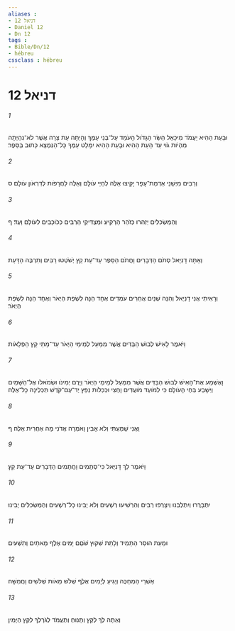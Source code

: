 ```yaml
---
aliases : 
- דניאל 12
- Daniel 12
- Dn 12
tags : 
- Bible/Dn/12
- hébreu
cssclass : hébreu
---
```


# דניאל 12

###### 1
וּבָעֵת הַהִיא יַעֲמֹד מִיכָאֵל הַשַּׂר הַגָּדֹול הָעֹמֵד עַל־בְּנֵי עַמֶּךָ וְהָיְתָה עֵת צָרָה אֲשֶׁר לֹא־נִהְיְתָה מִהְיֹות גֹּוי עַד הָעֵת הַהִיא וּבָעֵת הַהִיא יִמָּלֵט עַמְּךָ כָּל־הַנִּמְצָא כָּתוּב בַּסֵּפֶר׃
###### 2
וְרַבִּים מִיְּשֵׁנֵי אַדְמַת־עָפָר יָקִיצוּ אֵלֶּה לְחַיֵּי עֹולָם וְאֵלֶּה לַחֲרָפֹות לְדִרְאֹון עֹולָם׃ ס
###### 3
וְהַמַּשְׂכִּלִים יַזְהִרוּ כְּזֹהַר הָרָקִיעַ וּמַצְדִּיקֵי הָרַבִּים כַּכֹּוכָבִים לְעֹולָם וָעֶד׃ ף
###### 4
וְאַתָּה דָנִיֵּאל סְתֹם הַדְּבָרִים וַחֲתֹם הַסֵּפֶר עַד־עֵת קֵץ יְשֹׁטְטוּ רַבִּים וְתִרְבֶּה הַדָּעַת׃
###### 5
וְרָאִיתִי אֲנִי דָנִיֵּאל וְהִנֵּה שְׁנַיִם אֲחֵרִים עֹמְדִים אֶחָד הֵנָּה לִשְׂפַת הַיְאֹר וְאֶחָד הֵנָּה לִשְׂפַת הַיְאֹר׃
###### 6
וַיֹּאמֶר לָאִישׁ לְבוּשׁ הַבַּדִּים אֲשֶׁר מִמַּעַל לְמֵימֵי הַיְאֹר עַד־מָתַי קֵץ הַפְּלָאֹות׃
###### 7
וָאֶשְׁמַע אֶת־הָאִישׁ לְבוּשׁ הַבַּדִּים אֲשֶׁר מִמַּעַל לְמֵימֵי הַיְאֹר וַיָּרֶם יְמִינֹו וּשְׂמֹאלֹו אֶל־הַשָּׁמַיִם וַיִּשָּׁבַע בְּחֵי הָעֹולָם כִּי לְמֹועֵד מֹועֲדִים וָחֵצִי וּכְכַלֹּות נַפֵּץ יַד־עַם־קֹדֶשׁ תִּכְלֶינָה כָל־אֵלֶּה׃
###### 8
וַאֲנִי שָׁמַעְתִּי וְלֹא אָבִין וָאֹמְרָה אֲדֹנִי מָה אַחֲרִית אֵלֶּה׃ ף
###### 9
וַיֹּאמֶר לֵךְ דָּנִיֵּאל כִּי־סְתֻמִים וַחֲתֻמִים הַדְּבָרִים עַד־עֵת קֵץ׃
###### 10
יִתְבָּרֲרוּ וְיִתְלַבְּנוּ וְיִצָּרְפוּ רַבִּים וְהִרְשִׁיעוּ רְשָׁעִים וְלֹא יָבִינוּ כָּל־רְשָׁעִים וְהַמַּשְׂכִּלִים יָבִינוּ׃
###### 11
וּמֵעֵת הוּסַר הַתָּמִיד וְלָתֵת שִׁקּוּץ שֹׁםֵם יָמִים אֶלֶף מָאתַיִם וְתִשְׁעִים׃
###### 12
אַשְׁרֵי הַמְחַכֶּה וְיַגִּיעַ לְיָמִים אֶלֶף שְׁלֹשׁ מֵאֹות שְׁלֹשִׁים וַחֲמִשָּׁה׃
###### 13
וְאַתָּה לֵךְ לַקֵּץ וְתָנוּחַ וְתַעֲמֹד לְגֹרָלְךָ לְקֵץ הַיָּמִין׃
